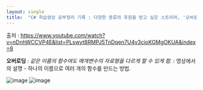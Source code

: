 ```yaml
---
layout: single
title:  "C# 학습영상 공부정리 기록 : 다양한 종류의 후원을 받고 싶은 스트리머, '오버로딩'"
---
```


출처 : https://www.youtube.com/watch?v=nDnhWCCVP4E&list=PLswyt8RMPJ5TnDqen7U4v3cioKGMgOKUA&index=8 

**오버로딩** : *같은 이름의 함수여도 매개변수의 자료형을 다르게 할 수 있게 함.* 
: 영상에서의 설명 - 하나의 이름으로 여러 개의 함수를 만드는 방법. 

![image](https://user-images.githubusercontent.com/78286797/219947408-1cb3eb87-4c11-4de7-8b52-5bedc707e89e.png)
![image](https://user-images.githubusercontent.com/78286797/219947436-7cbd76f7-fd63-47da-b04e-e4381c387094.png)

